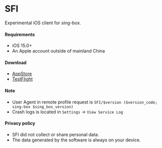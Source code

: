 # SFI

Experimental iOS client for sing-box.

#### Requirements

* iOS 15.0+
* An Apple account outside of mainland China

#### Download

* [AppStore](https://apps.apple.com/us/app/sing-box/id6451272673)
* [TestFlight](https://testflight.apple.com/join/AcqO44FH)

#### Note

* User Agent in remote profile request is `SFI/$version ($version_code; sing-box $sing_box_version)`
* Crash logs is located in `Settings` -> `View Service Log`

#### Privacy policy

* SFI did not collect or share personal data.
* The data generated by the software is always on your device.
